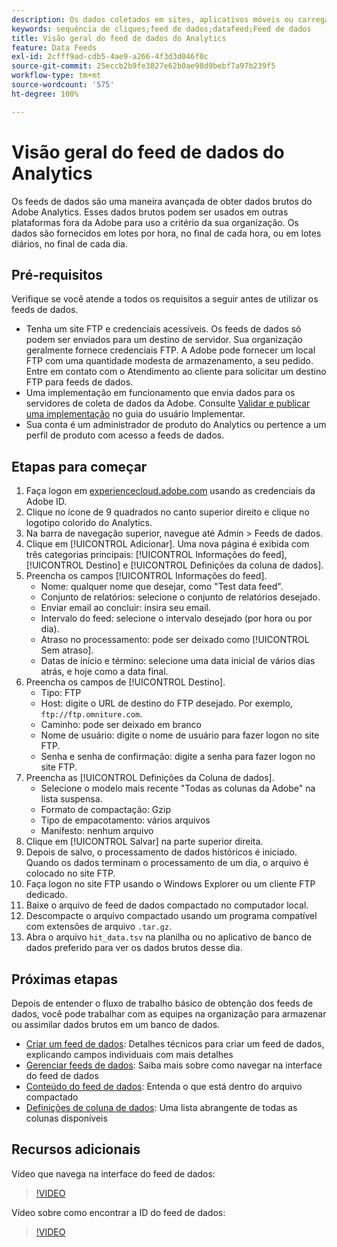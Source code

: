 ```yaml
---
description: Os dados coletados em sites, aplicativos móveis ou carregados por meio de APIs de serviço da Web ou fontes de dados são processados e armazenados no Data Warehouse da Adobe. Esses dados de sequência de cliques brutos formam o conjunto de dados usado pelo Adobe Analytics.
keywords: sequência de cliques;feed de dados;datafeed;Feed de dados
title: Visão geral do feed de dados do Analytics
feature: Data Feeds
exl-id: 2cfff9ad-cdb5-4ae9-a266-4f3d3d046f0c
source-git-commit: 25eccb2b9fe3827e62b0ae98d9bebf7a97b239f5
workflow-type: tm+mt
source-wordcount: '575'
ht-degree: 100%

---
```


# Visão geral do feed de dados do Analytics

Os feeds de dados são uma maneira avançada de obter dados brutos do Adobe Analytics. Esses dados brutos podem ser usados em outras plataformas fora da Adobe para uso a critério da sua organização. Os dados são fornecidos em lotes por hora, no final de cada hora, ou em lotes diários, no final de cada dia.

## Pré-requisitos

Verifique se você atende a todos os requisitos a seguir antes de utilizar os feeds de dados.

* Tenha um site FTP e credenciais acessíveis. Os feeds de dados só podem ser enviados para um destino de servidor. Sua organização geralmente fornece credenciais FTP. A Adobe pode fornecer um local FTP com uma quantidade modesta de armazenamento, a seu pedido. Entre em contato com o Atendimento ao cliente para solicitar um destino FTP para feeds de dados.
* Uma implementação em funcionamento que envia dados para os servidores de coleta de dados da Adobe. Consulte [Validar e publicar uma implementação](/help/implement/launch/validate-publish-prod.md) no guia do usuário Implementar.
* Sua conta é um administrador de produto do Analytics ou pertence a um perfil de produto com acesso a feeds de dados.

## Etapas para começar

1. Faça logon em [experiencecloud.adobe.com](https://experiencecloud.adobe.com) usando as credenciais da Adobe ID.
2. Clique no ícone de 9 quadrados no canto superior direito e clique no logotipo colorido do Analytics.
3. Na barra de navegação superior, navegue até Admin > Feeds de dados.
4. Clique em [!UICONTROL Adicionar]. Uma nova página é exibida com três categorias principais: [!UICONTROL Informações do feed], [!UICONTROL Destino] e [!UICONTROL Definições da coluna de dados].
5. Preencha os campos [!UICONTROL Informações do feed].
   * Nome: qualquer nome que desejar, como &quot;Test data feed&quot;.
   * Conjunto de relatórios: selecione o conjunto de relatórios desejado.
   * Enviar email ao concluir: insira seu email.
   * Intervalo do feed: selecione o intervalo desejado (por hora ou por dia).
   * Atraso no processamento: pode ser deixado como [!UICONTROL Sem atraso].
   * Datas de início e término: selecione uma data inicial de vários dias atrás, e hoje como a data final.
6. Preencha os campos de [!UICONTROL Destino].
   * Tipo: FTP
   * Host: digite o URL de destino do FTP desejado. Por exemplo, `ftp://ftp.omniture.com`.
   * Caminho: pode ser deixado em branco
   * Nome de usuário: digite o nome de usuário para fazer logon no site FTP.
   * Senha e senha de confirmação: digite a senha para fazer logon no site FTP.
7. Preencha as [!UICONTROL Definições da Coluna de dados].
   * Selecione o modelo mais recente &quot;Todas as colunas da Adobe&quot; na lista suspensa.
   * Formato de compactação: Gzip
   * Tipo de empacotamento: vários arquivos
   * Manifesto: nenhum arquivo
8. Clique em [!UICONTROL Salvar] na parte superior direita.
9. Depois de salvo, o processamento de dados históricos é iniciado. Quando os dados terminam o processamento de um dia, o arquivo é colocado no site FTP.
10. Faça logon no site FTP usando o Windows Explorer ou um cliente FTP dedicado.
11. Baixe o arquivo de feed de dados compactado no computador local.
12. Descompacte o arquivo compactado usando um programa compatível com extensões de arquivo `.tar.gz`.
13. Abra o arquivo `hit_data.tsv` na planilha ou no aplicativo de banco de dados preferido para ver os dados brutos desse dia.

## Próximas etapas

Depois de entender o fluxo de trabalho básico de obtenção dos feeds de dados, você pode trabalhar com as equipes na organização para armazenar ou assimilar dados brutos em um banco de dados.

* [Criar um feed de dados](create-feed.md): Detalhes técnicos para criar um feed de dados, explicando campos individuais com mais detalhes
* [Gerenciar feeds de dados](df-manage-feeds.md): Saiba mais sobre como navegar na interface do feed de dados
* [Conteúdo do feed de dados](c-df-contents/datafeeds-contents.md): Entenda o que está dentro do arquivo compactado
* [Definições de coluna de dados](c-df-contents/datafeeds-reference.md): Uma lista abrangente de todas as colunas disponíveis

## Recursos adicionais

Vídeo que navega na interface do feed de dados:

>[!VIDEO](https://video.tv.adobe.com/v/25452/?quality=12)

Vídeo sobre como encontrar a ID do feed de dados:

>[!VIDEO](https://video.tv.adobe.com/v/335747/?quality=12)
